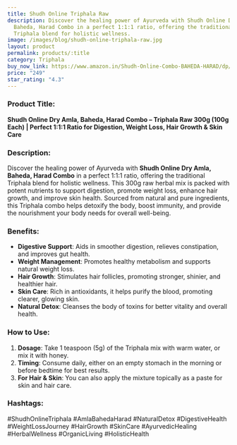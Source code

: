 ```yaml
---
title: Shudh Online Triphala Raw
description: Discover the healing power of Ayurveda with Shudh Online Dry Amla,
  Baheda, Harad Combo in a perfect 1:1:1 ratio, offering the traditional
  Triphala blend for holistic wellness.
image: /images/blog/shudh-online-triphala-raw.jpg
layout: product
permalink: products/:title
category: Triphala
buy_now_link: https://www.amazon.in/Shudh-Online-Combo-BAHEDA-HARAD/dp/B07CC3Y9Z6/ref=sr_1_41?crid=3AE0V1J1E19HZ&tag=m0150-21
price: "249"
star_rating: "4.3"
---
```

### Product Title:
**Shudh Online Dry Amla, Baheda, Harad Combo – Triphala Raw 300g (100g Each) | Perfect 1:1:1 Ratio for Digestion, Weight Loss, Hair Growth & Skin Care**

### Description:
Discover the healing power of Ayurveda with **Shudh Online Dry Amla, Baheda, Harad Combo** in a perfect 1:1:1 ratio, offering the traditional Triphala blend for holistic wellness. This 300g raw herbal mix is packed with potent nutrients to support digestion, promote weight loss, enhance hair growth, and improve skin health. Sourced from natural and pure ingredients, this Triphala combo helps detoxify the body, boost immunity, and provide the nourishment your body needs for overall well-being.

### Benefits:
- **Digestive Support**: Aids in smoother digestion, relieves constipation, and improves gut health.
- **Weight Management**: Promotes healthy metabolism and supports natural weight loss.
- **Hair Growth**: Stimulates hair follicles, promoting stronger, shinier, and healthier hair.
- **Skin Care**: Rich in antioxidants, it helps purify the blood, promoting clearer, glowing skin.
- **Natural Detox**: Cleanses the body of toxins for better vitality and overall health.

### How to Use:
1. **Dosage**: Take 1 teaspoon (5g) of the Triphala mix with warm water, or mix it with honey.
2. **Timing**: Consume daily, either on an empty stomach in the morning or before bedtime for best results.
3. **For Hair & Skin**: You can also apply the mixture topically as a paste for skin and hair care.

### Hashtags:
#ShudhOnlineTriphala #AmlaBahedaHarad #NaturalDetox #DigestiveHealth #WeightLossJourney #HairGrowth #SkinCare #AyurvedicHealing #HerbalWellness #OrganicLiving #HolisticHealth
